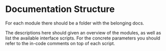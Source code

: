 # Documentation Structure
For each module there should be a folder with the belonging docs.

The descriptions here should given an overview of the modules, as well as
list the available interface scripts. For the concrete parameters you should
refer to the in-code comments on top of each script.
